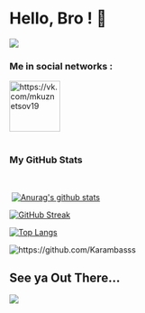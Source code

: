 # Hello, Bro ! 🤙

![](https://steamuserimages-a.akamaihd.net/ugc/942812330891270873/C85757CB6AA81D6CE166D65A07649B9A51E6D076/)


### Me in social networks :

[<img align="center" alt="https://vk.com/mkuznetsov19" width="90px" src="https://conicheva84.ru/wp-content/uploads/2019/03/vkontakte.jpg" />][website]&nbsp;
<br />
<br />

### My GitHub Stats
<br />

&nbsp;[![Anurag's github stats](https://github-readme-stats.vercel.app/api?username=Karambasss&show_icons=true&theme=onedark&count_private=true )](https://github.com/Master-sniffer/github-readme-stats)
<br />

[![GitHub Streak](https://github-readme-streak-stats.herokuapp.com/?user=Karambasss&theme=synthwave&hide_border=true)](https://github.com/Master-sniffer/github-readme-streak-stats) 
<br />

[![Top Langs](https://github-readme-stats.vercel.app/api/top-langs/?username=Karambasss&layout=compact&langs_count=8)](https://github.com/anuraghazra/github-readme-stats)

<p align="left">
  <img src="https://komarev.com/ghpvc/?username=Karambasss" alt="https://github.com/Karambasss" />
</p>

[website]: https://vk.com/mkuznetsov19

## See ya Out There... 
![](https://thumbs.gfycat.com/AromaticYellowAntipodesgreenparakeet-size_restricted.gif)

